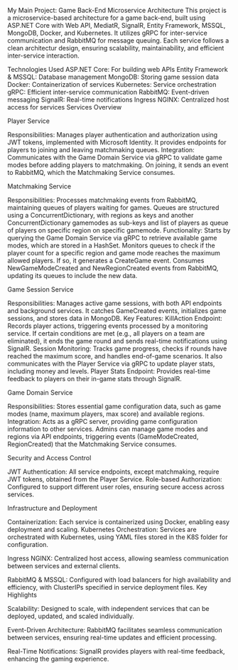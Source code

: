 My Main Project:
Game Back-End Microservice Architecture
This project is a microservice-based architecture for a game back-end, built using ASP.NET Core with Web API, MediatR, SignalR, Entity Framework, MSSQL, MongoDB, Docker, and Kubernetes. It utilizes gRPC for inter-service communication and RabbitMQ for message queuing.
Each service follows a clean architectur design, ensuring scalability, maintainability, and efficient inter-service interaction.

Technologies Used
ASP.NET Core: For building web APIs
Entity Framework & MSSQL: Database management
MongoDB: Storing game session data
Docker: Containerization of services
Kubernetes: Service orchestration
gRPC: Efficient inter-service communication
RabbitMQ: Event-driven messaging
SignalR: Real-time notifications
Ingress NGINX: Centralized host access for services
Services Overview


Player Service

Responsibilities: Manages player authentication and authorization using JWT tokens, implemented with Microsoft Identity. It provides endpoints for players to joining and leaving matchmaking queues.
Integration: Communicates with the Game Domain Service via gRPC to validate game modes before adding players to matchmaking. On joining, it sends an event to RabbitMQ, which the Matchmaking Service consumes.

Matchmaking Service

Responsibilities: Processes matchmaking events from RabbitMQ, maintaining queues of players waiting for games. Queues are structured using a ConcurrentDictionary, with regions as keys and another ConcurrentDictionary gamemodes as sub-keys and list of players as queue of players on specific region on specific gamemode.
Functionality:
Starts by querying the Game Domain Service via gRPC to retrieve available game modes, which are stored in a HashSet.
Monitors queues to check if the player count for a specific region and game mode reaches the maximum allowed players. If so, it generates a CreateGame event.
Consumes NewGameModeCreated and NewRegionCreated events from RabbitMQ, updating its queues to include the new data.

Game Session Service

Responsibilities: Manages active game sessions, with both API endpoints and background services. It catches GameCreated events, initializes game sessions, and stores data in MongoDB.
Key Features:
KillAction Endpoint: Records player actions, triggering events processed by a monitoring service. If certain conditions are met (e.g., all players on a team are eliminated), it ends the game round and sends real-time notifications using SignalR.
Session Monitoring: Tracks game progress, checks if rounds have reached the maximum score, and handles end-of-game scenarios. It also communicates with the Player Service via gRPC to update player stats, including money and levels.
Player Stats Endpoint: Provides real-time feedback to players on their in-game stats through SignalR.

Game Domain Service

Responsibilities: Stores essential game configuration data, such as game modes (name, maximum players, max score) and available regions.
Integration: Acts as a gRPC server, providing game configuration information to other services. Admins can manage game modes and regions via API endpoints, triggering events (GameModeCreated, RegionCreated) that the Matchmaking Service consumes.

Security and Access Control

JWT Authentication: All service endpoints, except matchmaking,  require JWT tokens, obtained from the Player Service.
Role-based Authorization: Configured to support different user roles, ensuring secure access across services.

Infrastructure and Deployment

Containerization: Each service is containerized using Docker, enabling easy deployment and scaling.
Kubernetes Orchestration: Services are orchestrated with Kubernetes, using YAML files stored in the K8S folder for configuration.

Ingress NGINX: Centralized host access, allowing seamless communication between services and external clients.

RabbitMQ & MSSQL: Configured with load balancers for high availability and efficiency, with ClusterIPs specified in service deployment files.
Key Highlights

Scalability: Designed to scale, with independent services that can be deployed, updated, and scaled individually.

Event-Driven Architecture: RabbitMQ facilitates seamless communication between services, ensuring real-time updates and efficient processing.

Real-Time Notifications: SignalR provides players with real-time feedback, enhancing the gaming experience.   
